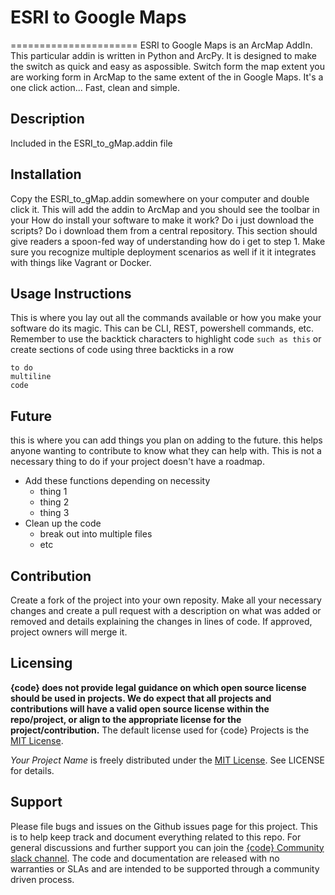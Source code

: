 # ESRI to Google Maps
======================
ESRI to Google Maps is an ArcMap AddIn.  This particular addin is written in Python and ArcPy.  It is designed to make the switch as quick and easy as aspossible. Switch form the map extent you are working form in ArcMap to the same extent of the in Google Maps. It's a one click action... Fast, clean and simple. 

## Description
Included in the ESRI_to_gMap.addin file

## Installation
Copy the ESRI_to_gMap.addin somewhere on your computer and double click it.  This will add the addin to ArcMap and you should see the toolbar in your 
How do install your software to make it work? Do i just download the scripts? Do i download them from a central repository. This section should give readers a spoon-fed way of understanding how do i get to step 1. Make sure you recognize multiple deployment scenarios as well if it it integrates with things like Vagrant or Docker.

## Usage Instructions
This is where you lay out all the commands available or how you make your software do its magic. This can be CLI, REST, powershell commands, etc. Remember to use the backtick characters to highlight code `such as this` or create sections of code using three backticks in a row
```
to do 
multiline
code
```

## Future
this is where you can add things you plan on adding to the future. this helps anyone wanting to contribute to know what they can help with. This is not a necessary thing to do if your project doesn't have a roadmap.
- Add these functions depending on necessity
  - thing 1
  - thing 2
  - thing 3
- Clean up the code
  - break out into multiple files
  - etc

## Contribution
Create a fork of the project into your own reposity. Make all your necessary changes and create a pull request with a description on what was added or removed and details explaining the changes in lines of code. If approved, project owners will merge it.

Licensing
---------
**{code} does not provide legal guidance on which open source license should be used in projects. We do expect that all projects and contributions will have a valid open source license within the repo/project, or align to the appropriate license for the project/contribution.** The default license used for {code} Projects is the [MIT License](http://codedellemc.com/sampledocs/LICENSE "LICENSE").

*Your Project Name* is freely distributed under the [MIT License](http://emccode.github.io/sampledocs/LICENSE "LICENSE"). See LICENSE for details.


Support
-------
Please file bugs and issues on the Github issues page for this project. This is to help keep track and document everything related to this repo. For general discussions and further support you can join the [{code} Community slack channel](http://community.codedellemc.com/). The code and documentation are released with no warranties or SLAs and are intended to be supported through a community driven process.
